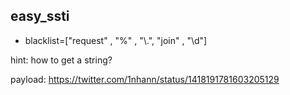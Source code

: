 ## easy_ssti
* blacklist=["request" , "%" , "\\.", "join" , "\d"]

hint: how to get a string?

payload: https://twitter.com/1nhann/status/1418191781603205129